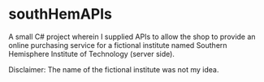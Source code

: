 # southHemAPIs
A small C# project wherein I supplied APIs to allow the shop to provide an online purchasing service for a fictional institute named Southern Hemisphere Institute of Technology (server side).

Disclaimer: The name of the fictional institute was not my idea.

